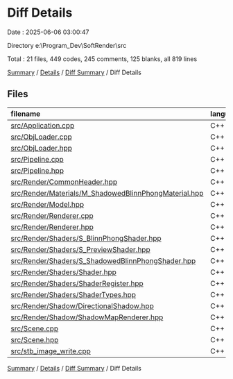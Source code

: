 # Diff Details

Date : 2025-06-06 03:00:47

Directory e:\\Program_Dev\\SoftRender\\src

Total : 21 files,  449 codes, 245 comments, 125 blanks, all 819 lines

[Summary](results.md) / [Details](details.md) / [Diff Summary](diff.md) / Diff Details

## Files
| filename | language | code | comment | blank | total |
| :--- | :--- | ---: | ---: | ---: | ---: |
| [src/Application.cpp](/src/Application.cpp) | C++ | 30 | -7 | 5 | 28 |
| [src/ObjLoader.cpp](/src/ObjLoader.cpp) | C++ | 3 | 0 | 0 | 3 |
| [src/ObjLoader.hpp](/src/ObjLoader.hpp) | C++ | -2 | 0 | 0 | -2 |
| [src/Pipeline.cpp](/src/Pipeline.cpp) | C++ | 9 | 1 | 2 | 12 |
| [src/Pipeline.hpp](/src/Pipeline.hpp) | C++ | 0 | 0 | -1 | -1 |
| [src/Render/CommonHeader.hpp](/src/Render/CommonHeader.hpp) | C++ | 4 | 0 | 3 | 7 |
| [src/Render/Materials/M\_ShadowedBlinnPhongMaterial.hpp](/src/Render/Materials/M_ShadowedBlinnPhongMaterial.hpp) | C++ | 10 | 0 | 2 | 12 |
| [src/Render/Model.hpp](/src/Render/Model.hpp) | C++ | 30 | 0 | 8 | 38 |
| [src/Render/Renderer.cpp](/src/Render/Renderer.cpp) | C++ | -34 | 0 | -9 | -43 |
| [src/Render/Renderer.hpp](/src/Render/Renderer.hpp) | C++ | 2 | 5 | 5 | 12 |
| [src/Render/Shaders/S\_BlinnPhongShader.hpp](/src/Render/Shaders/S_BlinnPhongShader.hpp) | C++ | 0 | 2 | 1 | 3 |
| [src/Render/Shaders/S\_PreviewShader.hpp](/src/Render/Shaders/S_PreviewShader.hpp) | C++ | 0 | 0 | 1 | 1 |
| [src/Render/Shaders/S\_ShadowedBlinnPhongShader.hpp](/src/Render/Shaders/S_ShadowedBlinnPhongShader.hpp) | C++ | 8 | 158 | 2 | 168 |
| [src/Render/Shaders/Shader.hpp](/src/Render/Shaders/Shader.hpp) | C++ | -4 | 8 | 0 | 4 |
| [src/Render/Shaders/ShaderRegister.hpp](/src/Render/Shaders/ShaderRegister.hpp) | C++ | 2 | 0 | 0 | 2 |
| [src/Render/Shaders/ShaderTypes.hpp](/src/Render/Shaders/ShaderTypes.hpp) | C++ | 1 | 0 | 0 | 1 |
| [src/Render/Shadow/DirectionalShadow.hpp](/src/Render/Shadow/DirectionalShadow.hpp) | C++ | 176 | 26 | 48 | 250 |
| [src/Render/Shadow/ShadowMapRenderer.hpp](/src/Render/Shadow/ShadowMapRenderer.hpp) | C++ | 207 | 52 | 57 | 316 |
| [src/Scene.cpp](/src/Scene.cpp) | C++ | 2 | 0 | 1 | 3 |
| [src/Scene.hpp](/src/Scene.hpp) | C++ | 3 | 0 | 0 | 3 |
| [src/stb\_image\_write.cpp](/src/stb_image_write.cpp) | C++ | 2 | 0 | 0 | 2 |

[Summary](results.md) / [Details](details.md) / [Diff Summary](diff.md) / Diff Details